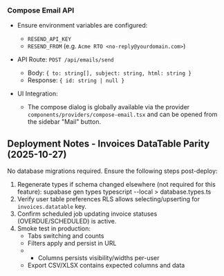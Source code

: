 ### Compose Email API

- Ensure environment variables are configured:
  - `RESEND_API_KEY`
  - `RESEND_FROM` (e.g. `Acme RTO <no-reply@yourdomain.com>`)

- API Route: `POST /api/emails/send`
  - Body: `{ to: string[], subject: string, html: string }`
  - Response: `{ id: string | null }`

- UI Integration:
  - The compose dialog is globally available via the provider `components/providers/compose-email.tsx` and can be opened from the sidebar "Mail" button.
## Deployment Notes - Invoices DataTable Parity (2025-10-27)

No database migrations required. Ensure the following steps post-deploy:

1. Regenerate types if schema changed elsewhere (not required for this feature):
   supabase gen types typescript --local > database.types.ts
2. Verify user table preferences RLS allows selecting/upserting for `invoices.datatable` key.
3. Confirm scheduled job updating invoice statuses (OVERDUE/SCHEDULED) is active.
4. Smoke test in production:
   - Tabs switching and counts
   - Filters apply and persist in URL
   - + Columns persists visibility/widths per-user
   - Export CSV/XLSX contains expected columns and data


